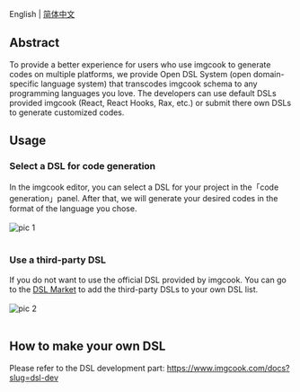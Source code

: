 English | [简体中文](https://github.com/imgcook-dsl/react-Ifeng-standard/blob/master/README.zh-CN.md)

## Abstract

To provide a better experience for users who use imgcook to generate codes on multiple platforms, we provide Open DSL System (open domain-specific language system) that transcodes imgcook schema to any programming languages you love. The developers can use default DSLs provided imgcook (React, React Hooks, Rax, etc.) or submit there own DSLs to generate customized codes.

## Usage

### Select a DSL for code generation

In the imgcook editor, you can select a DSL for your project in the「code generation」panel. After that, we will generate your desired codes in the format of the language you chose.
<br/><br/>
![pic 1](https://gw.alicdn.com/imgextra/i3/O1CN01jYTHv81qNig5iq1cP_!!6000000005484-2-tps-2816-1592.png)
<br/><br/>

### Use a third-party DSL

If you do not want to use the official DSL provided by imgcook. You can go to the [DSL Market](https://www.imgcook.com/dsl) to add the third-party DSLs to your own DSL list.
<br/><br/>
![pic 2](https://gw.alicdn.com/imgextra/i1/O1CN01QyHOTB1MK75O8LXOE_!!6000000001415-2-tps-2816-1596.png)
<br/><br/>

## How to make your own DSL

Please refer to the DSL development part: https://www.imgcook.com/docs?slug=dsl-dev